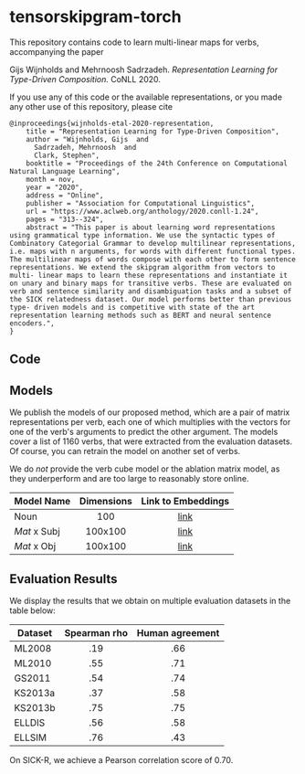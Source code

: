 # tensorskipgram-torch

This repository contains code to learn multi-linear maps for verbs, accompanying the paper

Gijs Wijnholds and Mehrnoosh Sadrzadeh. *Representation Learning for Type-Driven Composition.* CoNLL 2020.

If you use any of this code or the available representations, or you made any other use of this repository, please cite

```
@inproceedings{wijnholds-etal-2020-representation,
    title = "Representation Learning for Type-Driven Composition",
    author = "Wijnholds, Gijs  and
      Sadrzadeh, Mehrnoosh  and
      Clark, Stephen",
    booktitle = "Proceedings of the 24th Conference on Computational Natural Language Learning",
    month = nov,
    year = "2020",
    address = "Online",
    publisher = "Association for Computational Linguistics",
    url = "https://www.aclweb.org/anthology/2020.conll-1.24",
    pages = "313--324",
    abstract = "This paper is about learning word representations using grammatical type information. We use the syntactic types of Combinatory Categorial Grammar to develop multilinear representations, i.e. maps with n arguments, for words with different functional types. The multilinear maps of words compose with each other to form sentence representations. We extend the skipgram algorithm from vectors to multi- linear maps to learn these representations and instantiate it on unary and binary maps for transitive verbs. These are evaluated on verb and sentence similarity and disambiguation tasks and a subset of the SICK relatedness dataset. Our model performs better than previous type- driven models and is competitive with state of the art representation learning methods such as BERT and neural sentence encoders.",
}
```

## Code

## Models

We publish the models of our proposed method, which are a pair of matrix representations per verb, each one of which multiplies with the vectors for one of the verb's arguments to predict the other argument. The models cover a list of 1160 verbs, that were extracted from the evaluation datasets. Of course, you can retrain the model on another set of verbs.

We do *not* provide the verb cube model or the ablation matrix model, as they underperform and are too large to reasonably store online.

| Model Name    | Dimensions | Link to Embeddings       |
| ------------- |:----------:| :----------------------: |
| Noun          | 100        | [link][skipgram_vectors] |
| *Mat* x Subj  | 100x100    | [link][mat_subj_matrices]|
| *Mat* x Obj   | 100x100    | [link][mat_obj_matrices] |

[skipgram_vectors]: https://ln2.sync.com/dl/9fbd93010/dd7rbij3-7vb8zkh2-87xf8mwk-wb9xvta6
[mat_subj_matrices]: https://ln2.sync.com/dl/dcafc01e0/2fvmq7tb-d2e6nnn7-7vnhviya-99kkb4bx
[mat_obj_matrices]: https://ln2.sync.com/dl/cc5276da0/gphdbdp4-tkwem5ci-f3mg5fvk-at6r2h9b

## Evaluation Results

We display the results that we obtain on multiple evaluation datasets in the table below:

| Dataset   | Spearman rho | Human agreement |
| --------- |:------------:|:---------------:|
| ML2008    |     .19      |       .66       |
| ML2010    |     .55      |       .71       |
| GS2011    |     .54      |       .74       |
| KS2013a   |     .37      |       .58       |
| KS2013b   |     .75      |       .75       |
| ELLDIS    |     .56      |       .58       |
| ELLSIM    |     .76      |       .43       |

On SICK-R, we achieve a Pearson correlation score of 0.70.
